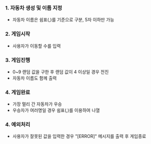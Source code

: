 ### 1. 자동차 생성 및 이름 지정

- 자동차 이름은 쉼표(,)를 기준으로 구분, 5자 이하만 가능

### 2. 게임시작

- 사용자가 이동할 수를 입력

### 3. 게임진행

- 0~9 랜덤 값을 구한 후 랜덤 값이 4 이상일 경우 전진
- 자동차 이름도 함께 출력

### 4. 게임완료

- 가장 멀리 간 자동차가 우승
- 우승자가 여러명일 경우 쉼표(,)를 이용하여 나열

### 4. 예외처리

- 사용자가 잘못된 값을 입력한 경우 "[ERROR]" 메시지를 출력 후 게임종료
